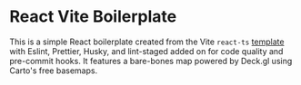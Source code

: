 # React Vite Boilerplate

This is a simple React boilerplate created from the Vite `react-ts` [template](https://vitejs.dev/guide/#scaffolding-your-first-vite-project) with Eslint, Prettier, Husky, and lint-staged added on for code quality and pre-commit hooks. It features a bare-bones map powered by Deck.gl using Carto's free basemaps.